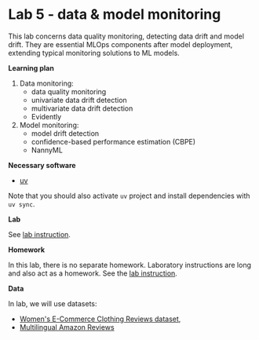 # Lab 5 - data & model monitoring

This lab concerns data quality monitoring, detecting data drift and model drift. They
are essential MLOps components after model deployment, extending typical monitoring
solutions to ML models.

**Learning plan**
1. Data monitoring:
   - data quality monitoring
   - univariate data drift detection
   - multivariate data drift detection
   - Evidently
2. Model monitoring:
   - model drift detection
   - confidence-based performance estimation (CBPE)
   - NannyML

**Necessary software**
- [uv](https://docs.astral.sh/uv/getting-started/installation/)

Note that you should also activate `uv` project and install dependencies with `uv sync`.

**Lab**

See [lab instruction](LAB_INSTRUCTION.md).

**Homework**

In this lab, there is no separate homework. Laboratory instructions are long and also act
as a homework. See the [lab instruction](LAB_INSTRUCTION.pdf).

**Data**

In lab, we will use datasets:
- [Women's E-Commerce Clothing Reviews dataset](https://www.kaggle.com/datasets/nicapotato/womens-ecommerce-clothing-reviews/data),
- [Multilingual Amazon Reviews](https://huggingface.co/datasets/defunct-datasets/amazon_reviews_multi)
